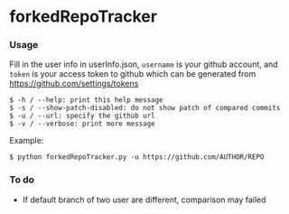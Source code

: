# forkedRepoTracker

### Usage
Fill in the user info in userInfo.json, ```username``` is your github account, and ```token``` is your access token to github which can be generated from https://github.com/settings/tokens


```
$ -h / --help: print this help message
$ -s / --show-patch-disabled: do not show patch of compared commits
$ -u / --url: specify the github url
$ -v / --verbose: print more message
```
Example: 
```
$ python forkedRepoTracker.py -u https://github.com/AUTHOR/REPO
```

### To do
* If default branch of two user are different, comparison may failed

